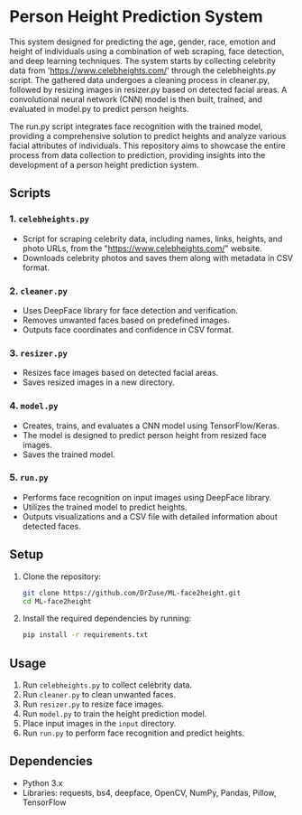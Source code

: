 # Person Height Prediction System

This system designed for predicting the age, gender, race, emotion and height of individuals using a combination of web scraping, face detection, and deep learning techniques. The system starts by collecting celebrity data from 'https://www.celebheights.com/' through the celebheights.py script. The gathered data undergoes a cleaning process in cleaner.py, followed by resizing images in resizer.py based on detected facial areas. A convolutional neural network (CNN) model is then built, trained, and evaluated in model.py to predict person heights.

The run.py script integrates face recognition with the trained model, providing a comprehensive solution to predict heights and analyze various facial attributes of individuals. This repository aims to showcase the entire process from data collection to prediction, providing insights into the development of a person height prediction system.

## Scripts

### 1. `celebheights.py`

- Script for scraping celebrity data, including names, links, heights, and photo URLs, from the "https://www.celebheights.com/" website.
- Downloads celebrity photos and saves them along with metadata in CSV format.

### 2. `cleaner.py`

- Uses DeepFace library for face detection and verification.
- Removes unwanted faces based on predefined images.
- Outputs face coordinates and confidence in CSV format.

### 3. `resizer.py`

- Resizes face images based on detected facial areas.
- Saves resized images in a new directory.

### 4. `model.py`

- Creates, trains, and evaluates a CNN model using TensorFlow/Keras.
- The model is designed to predict person height from resized face images.
- Saves the trained model.

### 5. `run.py`

- Performs face recognition on input images using DeepFace library.
- Utilizes the trained model to predict heights.
- Outputs visualizations and a CSV file with detailed information about detected faces.

## Setup

1. Clone the repository:

    ```bash
    git clone https://github.com/DrZuse/ML-face2height.git
    cd ML-face2height
    ```

2. Install the required dependencies by running:

    ```bash
    pip install -r requirements.txt
    ```

## Usage

1. Run `celebheights.py` to collect celebrity data.
2. Run `cleaner.py` to clean unwanted faces.
3. Run `resizer.py` to resize face images.
4. Run `model.py` to train the height prediction model.
5. Place input images in the `input` directory.
6. Run `run.py` to perform face recognition and predict heights.

## Dependencies

- Python 3.x
- Libraries: requests, bs4, deepface, OpenCV, NumPy, Pandas, Pillow, TensorFlow

